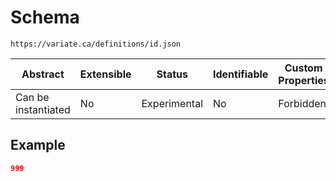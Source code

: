 # Schema

```
https://variate.ca/definitions/id.json
```

| Abstract            | Extensible | Status       | Identifiable | Custom Properties | Additional Properties | Defined In                                   |
| ------------------- | ---------- | ------------ | ------------ | ----------------- | --------------------- | -------------------------------------------- |
| Can be instantiated | No         | Experimental | No           | Forbidden         | Permitted             | [definitions/id.schema.json](id.schema.json) |

## Example

```json
999
```
